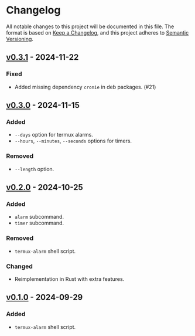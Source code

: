 # Changelog

All notable changes to this project will be documented in this file. The format
is based on [Keep a Changelog], and this project adheres to [Semantic
Versioning].

[keep a changelog]: https://keepachangelog.com/
[semantic versioning]: https://semver.org/

## [v0.3.1] - 2024-11-22

[v0.3.1]: https://github.com/iahmadgad/termux-clock/releases/v0.3.1

### Fixed

- Added missing dependency `cronie` in deb packages. (#21)

## [v0.3.0] - 2024-11-15

[v0.3.0]: https://github.com/iahmadgad/termux-clock/releases/v0.3.0

### Added

- `--days` option for termux alarms.
- `--hours`, `--minutes`, `--seconds` options for timers.

### Removed
- `--length` option.

## [v0.2.0] - 2024-10-25

[v0.2.0]: https://github.com/iahmadgad/termux-clock/releases/v0.2.0

### Added

- `alarm` subcommand.
- `timer` subcommand.

### Removed
- `termux-alarm` shell script.

### Changed
- Reimplementation in Rust with extra features.

## [v0.1.0] - 2024-09-29

[v0.1.0]: https://github.com/iahmadgad/termux-clock/releases/v0.1.0

### Added

- `termux-alarm` shell script.
